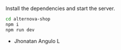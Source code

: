 Install the dependencies and start the server.

```sh
cd alternova-shop
npm i
npm run dev
```

- Jhonatan Angulo L
